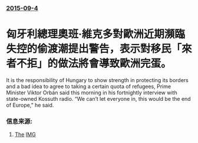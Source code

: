 ### [2015-09-4](/news/2015/09/4/index.md)

##### 
# 匈牙利總理奧班·維克多對歐洲近期瀕臨失控的偷渡潮提出警告，表示對移民「來者不拒」的做法將會導致歐洲完蛋。 

It is the responsibility of Hungary to show strength in protecting its borders and a bad idea to agree to taking a certain quota of refugees, Prime Minister Viktor Orbán said this morning in his fortnightly interview with state-owned Kossuth radio. “We can’t let everyone in, this would be the end of Europe,” he said.


### 信息来源:

1. [The](http://bbj.hu/politics/orban-too-many-immigrants-would-be-%E2%80%98end-of-europe_103546) [IMG](https://bbj.hu/images2/201509/14413597943849OHguuzNZDwfW_O.jpg)
